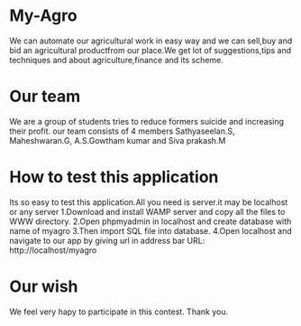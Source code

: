 # My-Agro
We can automate our agricultural work in easy way and we can sell,buy and bid an agricultural productfrom our place.We get lot of suggestions,tips and techniques and  about agriculture,finance and its scheme.
# Our team
We are a group of students tries to reduce formers suicide and increasing their profit.
our team consists of 4 members
Sathyaseelan.S,
Maheshwaran.G,
A.S.Gowtham kumar and
Siva prakash.M
# How to test this application
Its so easy to test this application.All you need is server.it may be localhost or any server
1.Download and install WAMP server and copy all the files to WWW directory.
2.Open phpmyadmin in localhost and create database with name of myagro
3.Then import SQL file into database.
4.Open localhost and navigate to our app by giving url in address bar URL: http://localhost/myagro
# Our wish
We feel very hapy to participate in this contest.
Thank you.
